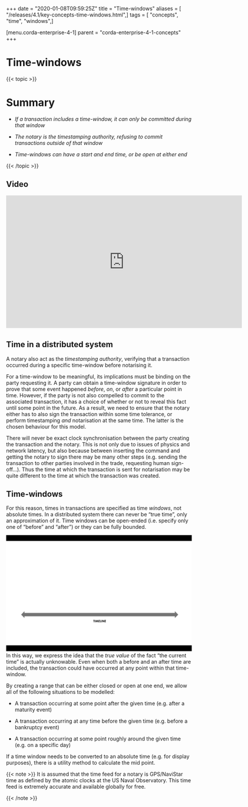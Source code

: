 +++
date = "2020-01-08T09:59:25Z"
title = "Time-windows"
aliases = [ "/releases/4.1/key-concepts-time-windows.html",]
tags = [ "concepts", "time", "windows",]

[menu.corda-enterprise-4-1]
parent = "corda-enterprise-4-1-concepts"
+++


# Time-windows


{{< topic >}}
# Summary


* *If a transaction includes a time-window, it can only be committed during that window*


* *The notary is the timestamping authority, refusing to commit transactions outside of that window*


* *Time-windows can have a start and end time, or be open at either end*



{{< /topic >}}
## Video

<iframe src="https://player.vimeo.com/video/213879314" width="640" height="360" frameborder="0" webkitallowfullscreen="true" mozallowfullscreen="true" allowfullscreen="true"></iframe>


<p></p>

## Time in a distributed system

A notary also act as the *timestamping authority*, verifying that a transaction occurred during a specific time-window
                before notarising it.

For a time-window to be meaningful, its implications must be binding on the party requesting it. A party can obtain a
                time-window signature in order to prove that some event happened *before*, *on*, or *after* a particular point in time.
                However, if the party is not also compelled to commit to the associated transaction, it has a choice of whether or not
                to reveal this fact until some point in the future. As a result, we need to ensure that the notary either has to also
                sign the transaction within some time tolerance, or perform timestamping *and* notarisation at the same time. The
                latter is the chosen behaviour for this model.

There will never be exact clock synchronisation between the party creating the transaction and the notary.
                This is not only due to issues of physics and network latency, but also because between inserting the command and
                getting the notary to sign there may be many other steps (e.g. sending the transaction to other parties involved in the
                trade, requesting human sign-off…). Thus the time at which the transaction is sent for notarisation may be quite
                different to the time at which the transaction was created.


## Time-windows

For this reason, times in transactions are specified as time *windows*, not absolute times. In a distributed system
                there can never be “true time”, only an approximation of it. Time windows can be open-ended (i.e. specify only one of
                “before” and “after”) or they can be fully bounded.

![time window](resources/time-window.gif "time window")In this way, we express the idea that the *true value* of the fact “the current time” is actually unknowable. Even when
                both a before and an after time are included, the transaction could have occurred at any point within that time-window.

By creating a range that can be either closed or open at one end, we allow all of the following situations to be
                modelled:


* A transaction occurring at some point after the given time (e.g. after a maturity event)


* A transaction occurring at any time before the given time (e.g. before a bankruptcy event)


* A transaction occurring at some point roughly around the given time (e.g. on a specific day)


If a time window needs to be converted to an absolute time (e.g. for display purposes), there is a utility method to
                calculate the mid point.


{{< note >}}
It is assumed that the time feed for a notary is GPS/NaviStar time as defined by the atomic
                    clocks at the US Naval Observatory. This time feed is extremely accurate and available globally for free.

{{< /note >}}

